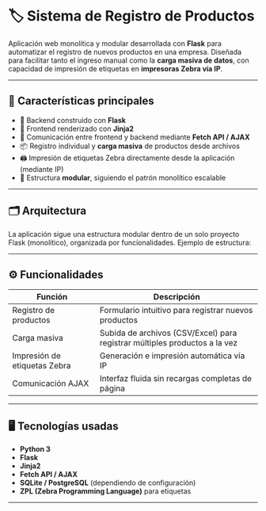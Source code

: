 # 🏷️ Sistema de Registro de Productos

Aplicación web monolítica y modular desarrollada con **Flask** para automatizar el registro de nuevos productos en una empresa. Diseñada para facilitar tanto el ingreso manual como la **carga masiva de datos**, con capacidad de impresión de etiquetas en **impresoras Zebra vía IP**.

---

## 🧩 Características principales

- 🔧 Backend construido con **Flask**
- 🎨 Frontend renderizado con **Jinja2**
- 🔄 Comunicación entre frontend y backend mediante **Fetch API / AJAX**
- 📦 Registro individual y **carga masiva** de productos desde archivos
- 🖨️ Impresión de etiquetas Zebra directamente desde la aplicación (mediante IP)
- 📁 Estructura **modular**, siguiendo el patrón monolítico escalable

---

## 🗂️ Arquitectura

La aplicación sigue una estructura modular dentro de un solo proyecto Flask (monolítico), organizada por funcionalidades. Ejemplo de estructura:


---

## ⚙️ Funcionalidades

| Función                          | Descripción                                                                 |
|----------------------------------|-----------------------------------------------------------------------------|
| Registro de productos            | Formulario intuitivo para registrar nuevos productos                        |
| Carga masiva                    | Subida de archivos (CSV/Excel) para registrar múltiples productos a la vez |
| Impresión de etiquetas Zebra     | Generación e impresión automática vía IP                                   |
| Comunicación AJAX                | Interfaz fluida sin recargas completas de página                           |

---

## 🖥️ Tecnologías usadas

- **Python 3**
- **Flask**
- **Jinja2**
- **Fetch API / AJAX**
- **SQLite / PostgreSQL** (dependiendo de configuración)
- **ZPL (Zebra Programming Language)** para etiquetas

---

